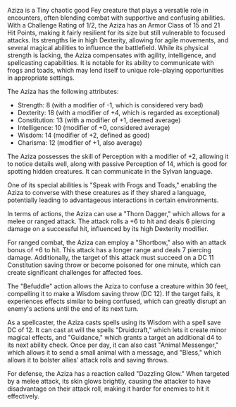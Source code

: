 Aziza is a Tiny chaotic good Fey creature that plays a versatile role in encounters, often blending combat with supportive and confusing abilities. With a Challenge Rating of 1/2, the Aziza has an Armor Class of 15 and 21 Hit Points, making it fairly resilient for its size but still vulnerable to focused attacks. Its strengths lie in high Dexterity, allowing for agile movements, and several magical abilities to influence the battlefield. While its physical strength is lacking, the Aziza compensates with agility, intelligence, and spellcasting capabilities. It is notable for its ability to communicate with frogs and toads, which may lend itself to unique role-playing opportunities in appropriate settings.

The Aziza has the following attributes: 
- Strength: 8 (with a modifier of -1, which is considered very bad)
- Dexterity: 18 (with a modifier of +4, which is regarded as exceptional)
- Constitution: 13 (with a modifier of +1, deemed average)
- Intelligence: 10 (modifier of +0, considered average)
- Wisdom: 14 (modifier of +2, defined as good)
- Charisma: 12 (modifier of +1, also average)

The Aziza possesses the skill of Perception with a modifier of +2, allowing it to notice details well, along with passive Perception of 14, which is good for spotting hidden creatures. It can communicate in the Sylvan language.

One of its special abilities is "Speak with Frogs and Toads," enabling the Aziza to converse with these creatures as if they shared a language, potentially leading to advantageous interactions in certain environments.

In terms of actions, the Aziza can use a "Thorn Dagger," which allows for a melee or ranged attack. The attack rolls a +6 to hit and deals 6 piercing damage on a successful hit, influenced by its high Dexterity modifier.

For ranged combat, the Aziza can employ a "Shortbow," also with an attack bonus of +6 to hit. This attack has a longer range and deals 7 piercing damage. Additionally, the target of this attack must succeed on a DC 11 Constitution saving throw or become poisoned for one minute, which can create significant challenges for affected foes.

The "Befuddle" action allows the Aziza to confuse a creature within 30 feet, compelling it to make a Wisdom saving throw (DC 12). If the target fails, it experiences effects similar to being confused, which can greatly disrupt an enemy's actions until the end of its next turn.

As a spellcaster, the Aziza casts spells using its Wisdom with a spell save DC of 12. It can cast at will the spells "Druidcraft," which lets it create minor magical effects, and "Guidance," which grants a target an additional d4 to its next ability check. Once per day, it can also cast "Animal Messenger," which allows it to send a small animal with a message, and "Bless," which allows it to bolster allies' attack rolls and saving throws.

For defense, the Aziza has a reaction called "Dazzling Glow." When targeted by a melee attack, its skin glows brightly, causing the attacker to have disadvantage on their attack roll, making it harder for enemies to hit it effectively.